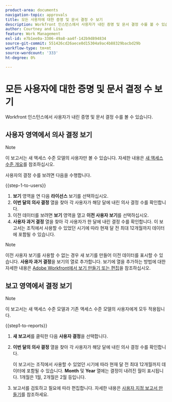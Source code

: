 ```yaml
---
product-area: documents
navigation-topic: approvals
title: 모든 사용자에 대한 증명 및 문서 결정 수 보기
description: Workfront 인스턴스에서 사용자가 내린 증명 및 문서 결정 수를 볼 수 있습니다.
author: Courtney and Lisa
feature: Work Management
exl-id: e7b1ee0a-3306-49a8-aa4f-142b9d894834
source-git-commit: 551426cd26aece0d15304a9ac4b88329bacbd29b
workflow-type: tm+mt
source-wordcount: '333'
ht-degree: 0%

---
```



# 모든 사용자에 대한 증명 및 문서 결정 수 보기

Workfront 인스턴스에서 사용자가 내린 증명 및 문서 결정 수를 볼 수 있습니다.

## 사용자 영역에서 의사 결정 보기

>[!NOTE]
>
>이 보고서는 새 액세스 수준 모델의 사용자만 볼 수 있습니다. 자세한 내용은 [새 액세스 수준 개요](/help/quicksilver/administration-and-setup/add-users/how-access-levels-work/access-level-overview.md)를 참조하십시오.

사용자의 결정 수를 보려면 다음을 수행합니다.

{{step-1-to-users}}

1. **보기** 영역을 연 다음 **라이선스** 보기를 선택하십시오.
1. **이번 달의 의사 결정** 열을 찾아 각 사용자가 해당 달에 내린 의사 결정 수를 확인합니다.
1. 이전 데이터를 보려면 **보기** 영역을 열고 **이전 사용자 보기**&#x200B;를 선택하십시오.
1. **사용자 과거 결정** 열을 찾아 각 사용자가 한 달에 내린 결정 수를 확인합니다. 이 보고서는 조직에서 사용할 수 있었던 시기에 따라 현재 달 전 최대 12개월까지 데이터에 포함될 수 있습니다.

>[!NOTE]
>
>이전 사용자 보기를 사용할 수 없는 경우 새 보기를 만들어 이전 데이터를 표시할 수 있습니다. **사용자 과거 결정**&#x200B;을 보기의 열로 추가합니다. 보기에 열을 추가하는 방법에 대한 자세한 내용은 [Adobe Workfront에서 보기 만들기 또는 편집](/help/quicksilver/reports-and-dashboards/reports/reporting-elements/create-edit-views.md)을 참조하십시오.


## 보고 영역에서 결정 보기

>[!NOTE]
>
>이 보고서는 새 액세스 수준 모델과 기존 액세스 수준 모델의 사용자에게 모두 적용됩니다.

{{step1-to-reports}}

1. **새 보고서**&#x200B;를 클릭한 다음 **사용자 결정**&#x200B;을 선택합니다.
1. **이번 달의 의사 결정** 열을 찾아 각 사용자가 해당 달에 내린 의사 결정 수를 확인합니다.

   이 보고서는 조직에서 사용할 수 있었던 시기에 따라 현재 달 전 최대 12개월까지 데이터에 포함될 수 있습니다. **Month** 및 **Year** 열에는 결정이 내려진 월이 표시됩니다. 1개월은 1월, 2개월은 2월 등입니다.

1. 보고서를 검토하고 필요에 따라 편집합니다. 자세한 내용은 [사용자 지정 보고서 만들기](/help/quicksilver/reports-and-dashboards/reports/creating-and-managing-reports/create-custom-report.md)를 참조하세요.

